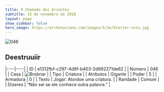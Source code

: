 ```yaml
---
title: O Chamado dos Arcontes
subtitle: 15 de novembro de 2018
layout: page
show_sidebar: false
hero_image: https://archonarcana.com/images/5/5e/Starter-cota.jpg
---
```


![046](https://cdn.keyforgegame.com/media/card_front/pt/341_046_MXF2PV92XQPW_pt.png)

## Deestruuiir

|----|----|
| ID | e1312fbf-c297-4d9f-b403-2d892271de62 |
| Número | 046 |
| Casa | ![Brobnar](https://archonarcana.com/images/thumb/e/e0/Brobnar.png/22px-Brobnar.png "Brobnar") |
| Tipo | Criatura |
| Atributos | Gigante |
| Poder | 5 |
| Armadura | 0 |
| Texto | Jogar: Atordoe uma criatura. |
| Raridade | Comum |
| Dizeres | “Não sei se ele conhece outra palavra.” |
